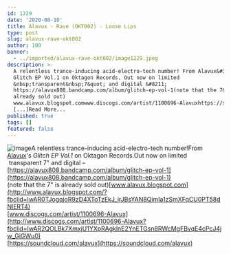 ```yaml
---
id: 1229
date: '2020-08-10'
title: Alavux - Rave (OKT002) - Loose Lips
type: post
slug: alavux-rave-okt002
author: 100
banner:
  - ../imported/alavux-rave-okt002/image1229.jpeg
description: >-
  A relentless trance-inducing acid-electro-tech number! From Alavux&#39;s
  Glitch EP Vol.1 on Oktagon Records. Out now on limited
  &nbsp;transparent&nbsp;7&quot; and digital &#8211;
  https://alavux808.bandcamp.com/album/glitch-ep-vol-1(note that the 7&quot; is
  already sold out)
  www.alavux.blogspot.comwww.discogs.com/artist/1100696-Alavuxhttps://soundcloud.com/alavux
  [...]Read More...
published: true
tags: []
featured: false
---
```

![image](../../imported/alavux-rave-okt002/image1229.jpeg)A relentless trance-inducing acid-electro-tech number!From [Alavux](https://alavux808.bandcamp.com/)'s _Glitch EP Vol.1_ on Oktagon Records.Out now on limited  transparent 7" and digital – [](https://alavux808.bandcamp.com/album/glitch-ep-vol-1)[https://alavux808.bandcamp.com/album/glitch-ep-vol-1](https://alavux808.bandcamp.com/album/glitch-ep-vol-1)  
(note that the 7" is already sold out)[www.alavux.blogspot.com](http://www.alavux.blogspot.com/?fbclid=IwAR0TJogqjoR9zD4XToTzEkJ_irJBsYAN8QimIa1zSmXFqCU0PT58dNlERT4)  
[www.discogs.com/artist/1100696-Alavux](http://www.discogs.com/artist/1100696-Alavux?fbclid=IwAR2QOLBk7XmxjU1YXpRAgklnE2YnETGsn8RWcMgFBvqE4cPcJ4jw_GiGWu0)  
[](https://soundcloud.com/alavux)[https://soundcloud.com/alavux](https://soundcloud.com/alavux)